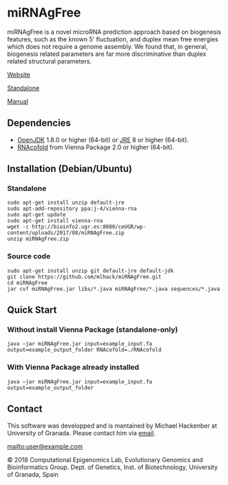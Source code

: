 # miRNAgFree

miRNAgFree is a novel microRNA prediction approach based on biogenesis features, such as the known 5' fluctuation, and duplex mean free energies which does not require a genome assembly. We found that, in general, biogenesis related parameters are far more discriminative than duplex related structural parameters.

[Website](http://bioinfo2.ugr.es:8080/ceUGR/mirnagfree/)

[Standalone](http://bioinfo2.ugr.es:8080/ceUGR/wp-content/uploads/2017/08/miRNAgFree.zip)

[Manual](http://bioinfo2.ugr.es:8080/ceUGR/wp-content/uploads/2017/08/miRg_man25Sept.pdf)

## Dependencies
* [OpenJDK](http://openjdk.java.net) 1.8.0 or higher (64-bit) or [JRE](http://www.oracle.com/technetwork/java/javase/downloads) 8 or higher (64-bit).
* [RNAcofold](https://www.tbi.univie.ac.at/RNA/index.html#download) from Vienna Package 2.0 or higher (64-bit).

## Installation (Debian/Ubuntu)
### Standalone
```
sudo apt-get install unzip default-jre
sudo apt-add-repository ppa:j-4/vienna-rna
sudo apt-get update
sudo apt-get install vienna-rna
wget -c http://bioinfo2.ugr.es:8080/ceUGR/wp-content/uploads/2017/08/miRNAgFree.zip
unzip miRNAgFree.zip
```
### Source code
```
sudo apt-get install unzip git default-jre default-jdk
git clone https://github.com/mlhack/miRNAgFree.git
cd miRNAgFree
jar cvf miRNAgFree.jar libs/*.java miRNAgFree/*.java sequences/*.java 
```

## Quick Start
### Without install Vienna Package (standalone-only)
```
java –jar miRNAgFree.jar input=example_input.fa output=example_output_folder RNAcofold=./RNAcofold
```
### With Vienna Package already installed
```
java –jar miRNAgFree.jar input=example_input.fa output=example_output_folder
```

## Contact

This software was developped and is mantained by Michael Hackenber at University of Granada. Please contact him via [email](mailto:hackenberg@go.ugr.es). 

<mailto:user@example.com>

© 2018 Computational Epigenomics Lab, Evolutionary Genomics and Bioinformatics Group. Dept. of Genetics, Inst. of Biotechnology, University of Granada, Spain
